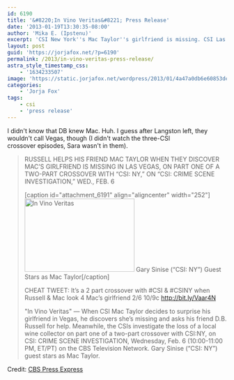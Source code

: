 ```yaml
---
id: 6190
title: '&#8220;In Vino Veritas&#8221; Press Release'
date: '2013-01-19T13:30:35-08:00'
author: 'Mika E. (Ipstenu)'
excerpt: 'CSI New York''s Mac Taylor''s girlfriend is missing. CSI Las Vegas''s DB Russell will bring her back.'
layout: post
guid: 'https://jorjafox.net/?p=6190'
permalink: /2013/in-vino-veritas-press-release/
astra_style_timestamp_css:
    - '1634233507'
image: 'https://static.jorjafox.net/wordpress/2013/01/4a47a0db6e60853dedfcfdf08a5ca249.png'
categories:
    - 'Jorja Fox'
tags:
    - csi
    - 'press release'
---
```


I didn't know that DB knew Mac. Huh. I guess after Langston left, they wouldn't call Vegas, though (I didn't watch the three-CSI crossover episodes, Sara wasn't in them).
<blockquote>RUSSELL HELPS HIS FRIEND MAC TAYLOR WHEN THEY DISCOVER MAC’S GIRLFRIEND IS MISSING IN LAS VEGAS, ON PART ONE OF A TWO-PART CROSSOVER WITH “CSI: NY,” ON “CSI: CRIME SCENE INVESTIGATION,” WED., FEB. 6

[caption id="attachment_6191" align="aligncenter" width="252"]<img class="size-full wp-image-6191" alt="In Vino Veritas" src="//static.jorjafox.net/wordpress/2013/01/4a47a0db6e60853dedfcfdf08a5ca249.png" width="252" height="168" /> Gary Sinise (“CSI: NY”) Guest Stars as Mac Taylor[/caption]

CHEAT TWEET: It’s a 2 part crossover with #CSI &amp; #CSINY when Russell &amp; Mac look 4 Mac’s girlfriend 2/6 10/9c http://bit.ly/Vaar4N

"In Vino Veritas" — When CSI Mac Taylor decides to surprise his girlfriend in Vegas, he discovers she’s missing and asks his friend D.B. Russell for help. Meanwhile, the CSIs investigate the loss of a local wine collector on part one of a two-part crossover with CSI:NY, on CSI: CRIME SCENE INVESTIGATION, Wednesday, Feb. 6 (10:00-11:00 PM, ET/PT) on the CBS Television Network. Gary Sinise (“CSI: NY”) guest stars as Mac Taylor.</blockquote>
Credit: <a href="http://www.cbspressexpress.com/cbs-entertainment/releases/view?id=34319">CBS Press Express</a>
